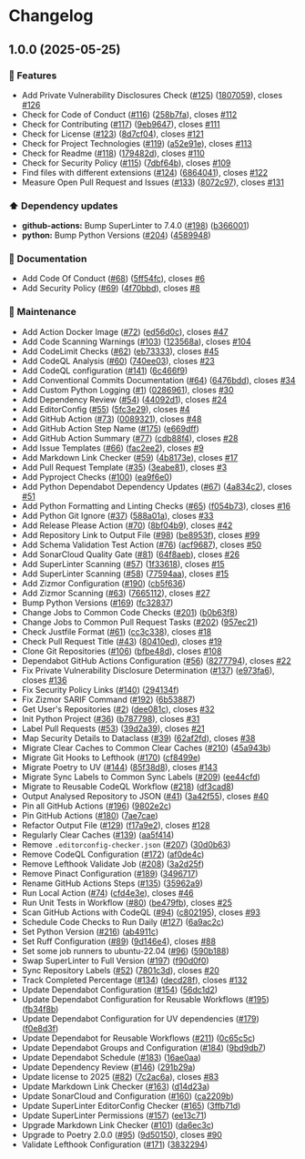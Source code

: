 # Changelog

## 1.0.0 (2025-05-25)


### 🚀 Features

* Add Private Vulnerability Disclosures Check ([#125](https://github.com/JackPlowman/repo_standards_validator/issues/125)) ([1807059](https://github.com/JackPlowman/repo_standards_validator/commit/1807059e722f321d8ea44b56a9c1f818105b3385)), closes [#126](https://github.com/JackPlowman/repo_standards_validator/issues/126)
* Check for Code of Conduct ([#116](https://github.com/JackPlowman/repo_standards_validator/issues/116)) ([258b7fa](https://github.com/JackPlowman/repo_standards_validator/commit/258b7fa2436a43f74501d10aebf6ef95d459f3fa)), closes [#112](https://github.com/JackPlowman/repo_standards_validator/issues/112)
* Check for Contributing ([#117](https://github.com/JackPlowman/repo_standards_validator/issues/117)) ([9eb9647](https://github.com/JackPlowman/repo_standards_validator/commit/9eb96474b4076584328a943032f103599ce99090)), closes [#111](https://github.com/JackPlowman/repo_standards_validator/issues/111)
* Check for License  ([#123](https://github.com/JackPlowman/repo_standards_validator/issues/123)) ([8d7cf04](https://github.com/JackPlowman/repo_standards_validator/commit/8d7cf044f03b754628803aa7b6b08296e38910aa)), closes [#121](https://github.com/JackPlowman/repo_standards_validator/issues/121)
* Check for Project Technologies ([#119](https://github.com/JackPlowman/repo_standards_validator/issues/119)) ([a52e91e](https://github.com/JackPlowman/repo_standards_validator/commit/a52e91ef120697fcab8b34b6e6b025eca819280f)), closes [#113](https://github.com/JackPlowman/repo_standards_validator/issues/113)
* Check for Readme  ([#118](https://github.com/JackPlowman/repo_standards_validator/issues/118)) ([179482d](https://github.com/JackPlowman/repo_standards_validator/commit/179482d4f2ba98b94af5cf566601de3d62c2e2f5)), closes [#110](https://github.com/JackPlowman/repo_standards_validator/issues/110)
* Check for Security Policy ([#115](https://github.com/JackPlowman/repo_standards_validator/issues/115)) ([7dbf64b](https://github.com/JackPlowman/repo_standards_validator/commit/7dbf64b3dac842a677d566b5af51f4d300c147bb)), closes [#109](https://github.com/JackPlowman/repo_standards_validator/issues/109)
* Find files with different extensions ([#124](https://github.com/JackPlowman/repo_standards_validator/issues/124)) ([6864041](https://github.com/JackPlowman/repo_standards_validator/commit/68640412462837a283bd97c56df284363a09ceda)), closes [#122](https://github.com/JackPlowman/repo_standards_validator/issues/122)
* Measure Open Pull Request and Issues ([#133](https://github.com/JackPlowman/repo_standards_validator/issues/133)) ([8072c97](https://github.com/JackPlowman/repo_standards_validator/commit/8072c9731cdcde79d4ad89fd14aff26c7b60baf5)), closes [#131](https://github.com/JackPlowman/repo_standards_validator/issues/131)


### ⬆️ Dependency updates

* **github-actions:** Bump SuperLinter to 7.4.0 ([#198](https://github.com/JackPlowman/repo_standards_validator/issues/198)) ([b366001](https://github.com/JackPlowman/repo_standards_validator/commit/b366001b88f5e4621cfc3c880a2cf3c985846d7a))
* **python:** Bump Python Versions ([#204](https://github.com/JackPlowman/repo_standards_validator/issues/204)) ([4589948](https://github.com/JackPlowman/repo_standards_validator/commit/458994819a0868ddb399cb8f8e3dd80794e2a1b6))


### 📝 Documentation

* Add Code Of Conduct ([#68](https://github.com/JackPlowman/repo_standards_validator/issues/68)) ([5ff54fc](https://github.com/JackPlowman/repo_standards_validator/commit/5ff54fce627029721ffc8dcd8f129de66fadf089)), closes [#6](https://github.com/JackPlowman/repo_standards_validator/issues/6)
* Add Security Policy ([#69](https://github.com/JackPlowman/repo_standards_validator/issues/69)) ([4f70bbd](https://github.com/JackPlowman/repo_standards_validator/commit/4f70bbd01dd051db2f2e14ab59ed9552d380c2d0)), closes [#8](https://github.com/JackPlowman/repo_standards_validator/issues/8)


### 🧰 Maintenance

* Add Action Docker Image ([#72](https://github.com/JackPlowman/repo_standards_validator/issues/72)) ([ed56d0c](https://github.com/JackPlowman/repo_standards_validator/commit/ed56d0cfbbfd861dd359b2f2e8b3041cbc909942)), closes [#47](https://github.com/JackPlowman/repo_standards_validator/issues/47)
* Add Code Scanning Warnings ([#103](https://github.com/JackPlowman/repo_standards_validator/issues/103)) ([123568a](https://github.com/JackPlowman/repo_standards_validator/commit/123568ad69adddddd06c44b893d2f6dc401f3418)), closes [#104](https://github.com/JackPlowman/repo_standards_validator/issues/104)
* Add CodeLimit Checks ([#62](https://github.com/JackPlowman/repo_standards_validator/issues/62)) ([eb73333](https://github.com/JackPlowman/repo_standards_validator/commit/eb73333a4c8e7fe072cecb2cced7158c82cbca6b)), closes [#45](https://github.com/JackPlowman/repo_standards_validator/issues/45)
* Add CodeQL Analysis ([#60](https://github.com/JackPlowman/repo_standards_validator/issues/60)) ([740ee03](https://github.com/JackPlowman/repo_standards_validator/commit/740ee038607ae79cbb3ecf67342808dec40357c3)), closes [#23](https://github.com/JackPlowman/repo_standards_validator/issues/23)
* Add CodeQL configuration ([#141](https://github.com/JackPlowman/repo_standards_validator/issues/141)) ([6c466f9](https://github.com/JackPlowman/repo_standards_validator/commit/6c466f921909bb56118857309e8047922b65b4de))
* Add Conventional Commits Documentation ([#64](https://github.com/JackPlowman/repo_standards_validator/issues/64)) ([6476bdd](https://github.com/JackPlowman/repo_standards_validator/commit/6476bdde5cecaa74f8cd25d040281f565d813fd4)), closes [#34](https://github.com/JackPlowman/repo_standards_validator/issues/34)
* Add Custom Python Logging ([#1](https://github.com/JackPlowman/repo_standards_validator/issues/1)) ([0286961](https://github.com/JackPlowman/repo_standards_validator/commit/02869618eabffd9bf55dd35adf80580d11852683)), closes [#30](https://github.com/JackPlowman/repo_standards_validator/issues/30)
* Add Dependency Review ([#54](https://github.com/JackPlowman/repo_standards_validator/issues/54)) ([44092d1](https://github.com/JackPlowman/repo_standards_validator/commit/44092d1e884bef9c75cfe0abd9d3810dcfcdf3ab)), closes [#24](https://github.com/JackPlowman/repo_standards_validator/issues/24)
* Add EditorConfig ([#55](https://github.com/JackPlowman/repo_standards_validator/issues/55)) ([5fc3e29](https://github.com/JackPlowman/repo_standards_validator/commit/5fc3e29f5683e7d3d524c23d4c9b504577c8ae7f)), closes [#4](https://github.com/JackPlowman/repo_standards_validator/issues/4)
* Add GitHub Action ([#73](https://github.com/JackPlowman/repo_standards_validator/issues/73)) ([0089321](https://github.com/JackPlowman/repo_standards_validator/commit/00893216e7776befc553282cf8f0cc236e820066)), closes [#48](https://github.com/JackPlowman/repo_standards_validator/issues/48)
* Add GitHub Action Step Name ([#175](https://github.com/JackPlowman/repo_standards_validator/issues/175)) ([e669dff](https://github.com/JackPlowman/repo_standards_validator/commit/e669dffdebe1e517e33181351c3e2a9b3d928bf4))
* Add GitHub Action Summary ([#77](https://github.com/JackPlowman/repo_standards_validator/issues/77)) ([cdb88f4](https://github.com/JackPlowman/repo_standards_validator/commit/cdb88f40c5b2e321519d707e0c80b02d1befa748)), closes [#28](https://github.com/JackPlowman/repo_standards_validator/issues/28)
* Add Issue Templates ([#66](https://github.com/JackPlowman/repo_standards_validator/issues/66)) ([fac2ee2](https://github.com/JackPlowman/repo_standards_validator/commit/fac2ee2ee9a145a7805e57977758e11a6ee03392)), closes [#9](https://github.com/JackPlowman/repo_standards_validator/issues/9)
* Add Markdown Link Checker ([#59](https://github.com/JackPlowman/repo_standards_validator/issues/59)) ([4b8173e](https://github.com/JackPlowman/repo_standards_validator/commit/4b8173ee5c568e4bd6d617d6814de2040435cdc4)), closes [#17](https://github.com/JackPlowman/repo_standards_validator/issues/17)
* Add Pull Request Template ([#35](https://github.com/JackPlowman/repo_standards_validator/issues/35)) ([3eabe81](https://github.com/JackPlowman/repo_standards_validator/commit/3eabe811d936f5bb975aed17d6d0a8905c095aeb)), closes [#3](https://github.com/JackPlowman/repo_standards_validator/issues/3)
* Add Pyproject Checks ([#100](https://github.com/JackPlowman/repo_standards_validator/issues/100)) ([ea9f6e0](https://github.com/JackPlowman/repo_standards_validator/commit/ea9f6e0562fbcb71e5b773cb6d0c037afedafcda))
* Add Python Dependabot Dependency Updates ([#67](https://github.com/JackPlowman/repo_standards_validator/issues/67)) ([4a834c2](https://github.com/JackPlowman/repo_standards_validator/commit/4a834c26a56006df30041c491310e5e5183580ca)), closes [#51](https://github.com/JackPlowman/repo_standards_validator/issues/51)
* Add Python Formatting and Linting Checks ([#65](https://github.com/JackPlowman/repo_standards_validator/issues/65)) ([f054b73](https://github.com/JackPlowman/repo_standards_validator/commit/f054b730eb3364e7d44970c38214312cd32ee069)), closes [#16](https://github.com/JackPlowman/repo_standards_validator/issues/16)
* Add Python Git Ignore ([#37](https://github.com/JackPlowman/repo_standards_validator/issues/37)) ([588a01a](https://github.com/JackPlowman/repo_standards_validator/commit/588a01ac89ae09a0dfe02b84784466472d984817)), closes [#33](https://github.com/JackPlowman/repo_standards_validator/issues/33)
* Add Release Please Action ([#70](https://github.com/JackPlowman/repo_standards_validator/issues/70)) ([8bf04b9](https://github.com/JackPlowman/repo_standards_validator/commit/8bf04b944cff4674d1141032a3548839f755c9fc)), closes [#42](https://github.com/JackPlowman/repo_standards_validator/issues/42)
* Add Repository Link to Output File ([#98](https://github.com/JackPlowman/repo_standards_validator/issues/98)) ([be8953f](https://github.com/JackPlowman/repo_standards_validator/commit/be8953fb12031b6b36f4a18b02933e567403b564)), closes [#99](https://github.com/JackPlowman/repo_standards_validator/issues/99)
* Add Schema Validation Test Action ([#76](https://github.com/JackPlowman/repo_standards_validator/issues/76)) ([acf9687](https://github.com/JackPlowman/repo_standards_validator/commit/acf968737dea362248c5ff8a39ba6dc7792b9851)), closes [#50](https://github.com/JackPlowman/repo_standards_validator/issues/50)
* Add SonarCloud Quality Gate ([#81](https://github.com/JackPlowman/repo_standards_validator/issues/81)) ([64f8aeb](https://github.com/JackPlowman/repo_standards_validator/commit/64f8aeb9386114b373c3a9f04b8a6543b00b82b1)), closes [#26](https://github.com/JackPlowman/repo_standards_validator/issues/26)
* Add SuperLinter Scanning ([#57](https://github.com/JackPlowman/repo_standards_validator/issues/57)) ([1f33618](https://github.com/JackPlowman/repo_standards_validator/commit/1f3361870592150471befd0e89b034c5caa523e2)), closes [#15](https://github.com/JackPlowman/repo_standards_validator/issues/15)
* Add SuperLinter Scanning ([#58](https://github.com/JackPlowman/repo_standards_validator/issues/58)) ([77594aa](https://github.com/JackPlowman/repo_standards_validator/commit/77594aa6a2b05f959d795c9e867bc33b3ed8f46a)), closes [#15](https://github.com/JackPlowman/repo_standards_validator/issues/15)
* Add Zizmor Configuration ([#190](https://github.com/JackPlowman/repo_standards_validator/issues/190)) ([cb5f636](https://github.com/JackPlowman/repo_standards_validator/commit/cb5f6369012ac366f431ccf29d8f84edcc8f8717))
* Add Zizmor Scanning ([#63](https://github.com/JackPlowman/repo_standards_validator/issues/63)) ([7665112](https://github.com/JackPlowman/repo_standards_validator/commit/76651120f108ebbf7b4f4c3a3c143e7839942864)), closes [#27](https://github.com/JackPlowman/repo_standards_validator/issues/27)
* Bump Python Versions ([#169](https://github.com/JackPlowman/repo_standards_validator/issues/169)) ([fc32837](https://github.com/JackPlowman/repo_standards_validator/commit/fc328372ce2ce3bf74aad857ffffa210e4bbb545))
* Change Jobs to Common Code Checks ([#201](https://github.com/JackPlowman/repo_standards_validator/issues/201)) ([b0b63f8](https://github.com/JackPlowman/repo_standards_validator/commit/b0b63f84d949c659a70d42515c1d6be56d4755c9))
* Change Jobs to Common Pull Request Tasks ([#202](https://github.com/JackPlowman/repo_standards_validator/issues/202)) ([957ec21](https://github.com/JackPlowman/repo_standards_validator/commit/957ec21b97eb73268b8d62f9e32a8a01ce17d7a4))
* Check Justfile Format ([#61](https://github.com/JackPlowman/repo_standards_validator/issues/61)) ([cc3c338](https://github.com/JackPlowman/repo_standards_validator/commit/cc3c3383f05dc3ec6d663dafd4bd61eb0e963638)), closes [#18](https://github.com/JackPlowman/repo_standards_validator/issues/18)
* Check Pull Request Title ([#43](https://github.com/JackPlowman/repo_standards_validator/issues/43)) ([80410ed](https://github.com/JackPlowman/repo_standards_validator/commit/80410ed0697db854a6c4bc44d7c13260d38dbe14)), closes [#19](https://github.com/JackPlowman/repo_standards_validator/issues/19)
* Clone Git Repositories ([#106](https://github.com/JackPlowman/repo_standards_validator/issues/106)) ([bfbe48d](https://github.com/JackPlowman/repo_standards_validator/commit/bfbe48d5abb75c752f67df1f7f2f9a2a35ff532d)), closes [#108](https://github.com/JackPlowman/repo_standards_validator/issues/108)
* Dependabot GitHub Actions Configuration ([#56](https://github.com/JackPlowman/repo_standards_validator/issues/56)) ([8277794](https://github.com/JackPlowman/repo_standards_validator/commit/82777941616db1e53bb0bda4d4e39f04df85911a)), closes [#22](https://github.com/JackPlowman/repo_standards_validator/issues/22)
* Fix Private Vulnerability Disclosure Determination ([#137](https://github.com/JackPlowman/repo_standards_validator/issues/137)) ([e973fa6](https://github.com/JackPlowman/repo_standards_validator/commit/e973fa6da182c4857b74960e0130a3ab67a2aec5)), closes [#136](https://github.com/JackPlowman/repo_standards_validator/issues/136)
* Fix Security Policy Links ([#140](https://github.com/JackPlowman/repo_standards_validator/issues/140)) ([294134f](https://github.com/JackPlowman/repo_standards_validator/commit/294134f3d95d69c07355b4cab1ced7c6a0dff7cf))
* Fix Zizmor SARIF Command ([#192](https://github.com/JackPlowman/repo_standards_validator/issues/192)) ([6b53887](https://github.com/JackPlowman/repo_standards_validator/commit/6b538877b3566981ae01381529107467ed28d566))
* Get User's Repositories ([#2](https://github.com/JackPlowman/repo_standards_validator/issues/2)) ([dee081c](https://github.com/JackPlowman/repo_standards_validator/commit/dee081c4a5f9d64572394ba715193b4072e9d885)), closes [#32](https://github.com/JackPlowman/repo_standards_validator/issues/32)
* Init Python Project ([#36](https://github.com/JackPlowman/repo_standards_validator/issues/36)) ([b787798](https://github.com/JackPlowman/repo_standards_validator/commit/b787798eff4c5d06c5d75734bb45c4bac1004990)), closes [#31](https://github.com/JackPlowman/repo_standards_validator/issues/31)
* Label Pull Requests ([#53](https://github.com/JackPlowman/repo_standards_validator/issues/53)) ([39d2a39](https://github.com/JackPlowman/repo_standards_validator/commit/39d2a39cec18cb03066d7092fd74bcde3cf6047b)), closes [#21](https://github.com/JackPlowman/repo_standards_validator/issues/21)
* Map Security Details to Dataclass ([#39](https://github.com/JackPlowman/repo_standards_validator/issues/39)) ([62af2fd](https://github.com/JackPlowman/repo_standards_validator/commit/62af2fd4d9a55499a139f60dcdb8839733e2a2ce)), closes [#38](https://github.com/JackPlowman/repo_standards_validator/issues/38)
* Migrate Clear Caches to Common Clear Caches ([#210](https://github.com/JackPlowman/repo_standards_validator/issues/210)) ([45a943b](https://github.com/JackPlowman/repo_standards_validator/commit/45a943b2f88defbefc0a97fac846bff05774d347))
* Migrate Git Hooks to Lefthook ([#170](https://github.com/JackPlowman/repo_standards_validator/issues/170)) ([cf8499e](https://github.com/JackPlowman/repo_standards_validator/commit/cf8499e830918393d7cd5d73bccd53979d36fba7))
* Migrate Poetry to UV ([#144](https://github.com/JackPlowman/repo_standards_validator/issues/144)) ([85f38d8](https://github.com/JackPlowman/repo_standards_validator/commit/85f38d8727b6bd07cb9ae482066ac663c3eb1685)), closes [#143](https://github.com/JackPlowman/repo_standards_validator/issues/143)
* Migrate Sync Labels to Common Sync Labels ([#209](https://github.com/JackPlowman/repo_standards_validator/issues/209)) ([ee44cfd](https://github.com/JackPlowman/repo_standards_validator/commit/ee44cfd773ccf9a357a582cf3f14148b72452b3f))
* Migrate to Reusable CodeQL Workflow ([#218](https://github.com/JackPlowman/repo_standards_validator/issues/218)) ([df3cad8](https://github.com/JackPlowman/repo_standards_validator/commit/df3cad8b5b76eca720c07447eabb25bb1fc812cb))
* Output Analysed Repository to JSON ([#41](https://github.com/JackPlowman/repo_standards_validator/issues/41)) ([3a42f55](https://github.com/JackPlowman/repo_standards_validator/commit/3a42f559639f5c29f23c406d2a29578937346cfe)), closes [#40](https://github.com/JackPlowman/repo_standards_validator/issues/40)
* Pin all GitHub Actions ([#196](https://github.com/JackPlowman/repo_standards_validator/issues/196)) ([9802e2c](https://github.com/JackPlowman/repo_standards_validator/commit/9802e2ce577e178309e068589a38fd38134f3487))
* Pin GitHub Actions ([#180](https://github.com/JackPlowman/repo_standards_validator/issues/180)) ([7ae7cae](https://github.com/JackPlowman/repo_standards_validator/commit/7ae7caea7856240c297e4a8fd888a5bcd9ec648c))
* Refactor Output File ([#129](https://github.com/JackPlowman/repo_standards_validator/issues/129)) ([f17a9e2](https://github.com/JackPlowman/repo_standards_validator/commit/f17a9e27dbd523185cbb766a0a90929844f81ad2)), closes [#128](https://github.com/JackPlowman/repo_standards_validator/issues/128)
* Regularly Clear Caches ([#139](https://github.com/JackPlowman/repo_standards_validator/issues/139)) ([aa5f414](https://github.com/JackPlowman/repo_standards_validator/commit/aa5f4140d16b687cedd50bc86624c928127f47ef))
* Remove `.editorconfig-checker.json` ([#207](https://github.com/JackPlowman/repo_standards_validator/issues/207)) ([30d0b63](https://github.com/JackPlowman/repo_standards_validator/commit/30d0b638ab91a530e5f1240118368395521c8737))
* Remove CodeQL Configuration ([#172](https://github.com/JackPlowman/repo_standards_validator/issues/172)) ([af0de4c](https://github.com/JackPlowman/repo_standards_validator/commit/af0de4cbde627fcc66d019da8bbcc559a5bb4dea))
* Remove Lefthook Validate Job ([#208](https://github.com/JackPlowman/repo_standards_validator/issues/208)) ([3a2d25f](https://github.com/JackPlowman/repo_standards_validator/commit/3a2d25f3f4d473def2b0b9ed9ed964e73092c6a1))
* Remove Pinact Configuration ([#189](https://github.com/JackPlowman/repo_standards_validator/issues/189)) ([3496717](https://github.com/JackPlowman/repo_standards_validator/commit/34967176a1a06fdb22672f049f4f0d258d59d8c9))
* Rename GitHub Actions Steps ([#135](https://github.com/JackPlowman/repo_standards_validator/issues/135)) ([35962a9](https://github.com/JackPlowman/repo_standards_validator/commit/35962a9fbb5711ab436edca91026428aed1e2d1c))
* Run Local Action ([#74](https://github.com/JackPlowman/repo_standards_validator/issues/74)) ([cfd4e3e](https://github.com/JackPlowman/repo_standards_validator/commit/cfd4e3e29dcb6217d504ea811dfa59bd7bd67b09)), closes [#46](https://github.com/JackPlowman/repo_standards_validator/issues/46)
* Run Unit Tests in Workflow ([#80](https://github.com/JackPlowman/repo_standards_validator/issues/80)) ([be479fb](https://github.com/JackPlowman/repo_standards_validator/commit/be479fb4d099e4b583caebe17f54b1d0b399d80b)), closes [#25](https://github.com/JackPlowman/repo_standards_validator/issues/25)
* Scan GitHub Actions with CodeQL ([#94](https://github.com/JackPlowman/repo_standards_validator/issues/94)) ([c802195](https://github.com/JackPlowman/repo_standards_validator/commit/c8021954be31738dec89c0227d9327ac5061c9df)), closes [#93](https://github.com/JackPlowman/repo_standards_validator/issues/93)
* Schedule Code Checks to Run Daily ([#127](https://github.com/JackPlowman/repo_standards_validator/issues/127)) ([6a9ac2c](https://github.com/JackPlowman/repo_standards_validator/commit/6a9ac2cfb2c017ea99917ad9744af42fb8610fda))
* Set Python Version ([#216](https://github.com/JackPlowman/repo_standards_validator/issues/216)) ([ab4911c](https://github.com/JackPlowman/repo_standards_validator/commit/ab4911c3766af7cd09296e07a45426654e8b2480))
* Set Ruff Configuration ([#89](https://github.com/JackPlowman/repo_standards_validator/issues/89)) ([9d146e4](https://github.com/JackPlowman/repo_standards_validator/commit/9d146e4bfa9f224cc63cbc37f0ebe60ac4d25e35)), closes [#88](https://github.com/JackPlowman/repo_standards_validator/issues/88)
* Set some job runners to ubuntu-22.04 ([#96](https://github.com/JackPlowman/repo_standards_validator/issues/96)) ([590b188](https://github.com/JackPlowman/repo_standards_validator/commit/590b1885b3bad9f8398cbb3a546574c941ade72c))
* Swap SuperLinter to Full Version ([#197](https://github.com/JackPlowman/repo_standards_validator/issues/197)) ([f90d0f0](https://github.com/JackPlowman/repo_standards_validator/commit/f90d0f0bff2e1e3f90cf2367903158aaa7a14e40))
* Sync Repository Labels ([#52](https://github.com/JackPlowman/repo_standards_validator/issues/52)) ([7801c3d](https://github.com/JackPlowman/repo_standards_validator/commit/7801c3d01427f5c15ed85a5417dfc2c8576843fb)), closes [#20](https://github.com/JackPlowman/repo_standards_validator/issues/20)
* Track Completed Percentage ([#134](https://github.com/JackPlowman/repo_standards_validator/issues/134)) ([decd28f](https://github.com/JackPlowman/repo_standards_validator/commit/decd28fafa62778944ed567494f4098ff6d09c8c)), closes [#132](https://github.com/JackPlowman/repo_standards_validator/issues/132)
* Update Dependabot Configuration ([#154](https://github.com/JackPlowman/repo_standards_validator/issues/154)) ([56dc1d2](https://github.com/JackPlowman/repo_standards_validator/commit/56dc1d212fe5827330d8cf6901257ebc31ed3523))
* Update Dependabot Configuration for Reusable Workflows ([#195](https://github.com/JackPlowman/repo_standards_validator/issues/195)) ([fb34f8b](https://github.com/JackPlowman/repo_standards_validator/commit/fb34f8bb563f9c50b59664b3f727196ddbfd680b))
* Update Dependabot Configuration for UV dependencies ([#179](https://github.com/JackPlowman/repo_standards_validator/issues/179)) ([f0e8d3f](https://github.com/JackPlowman/repo_standards_validator/commit/f0e8d3fb4fb8d72441e5ab77f7d2ef2dc780028f))
* Update Dependabot for Reusable Workflows ([#211](https://github.com/JackPlowman/repo_standards_validator/issues/211)) ([0c65c5c](https://github.com/JackPlowman/repo_standards_validator/commit/0c65c5c93f5741955ef165b437e7739fc33d68e9))
* Update Dependabot Groups and Configuration ([#184](https://github.com/JackPlowman/repo_standards_validator/issues/184)) ([9bd9db7](https://github.com/JackPlowman/repo_standards_validator/commit/9bd9db7e33d0eca09ed79f00557c9c64357cdb17))
* Update Dependabot Schedule ([#183](https://github.com/JackPlowman/repo_standards_validator/issues/183)) ([16ae0aa](https://github.com/JackPlowman/repo_standards_validator/commit/16ae0aa69549ca4bbd94acc2e572633c15c06a8e))
* Update Dependency Review ([#146](https://github.com/JackPlowman/repo_standards_validator/issues/146)) ([291b29a](https://github.com/JackPlowman/repo_standards_validator/commit/291b29a1f0c56b8e77000806ccf7c656702500cb))
* Update license to 2025 ([#82](https://github.com/JackPlowman/repo_standards_validator/issues/82)) ([7c2ac6a](https://github.com/JackPlowman/repo_standards_validator/commit/7c2ac6a2a41fec65638abcb80e1f95848c94f91a)), closes [#83](https://github.com/JackPlowman/repo_standards_validator/issues/83)
* Update Markdown Link Checker ([#163](https://github.com/JackPlowman/repo_standards_validator/issues/163)) ([d14d23a](https://github.com/JackPlowman/repo_standards_validator/commit/d14d23af4363a3b17bcde1033c013ed421569505))
* Update SonarCloud and Configuration ([#160](https://github.com/JackPlowman/repo_standards_validator/issues/160)) ([ca2209b](https://github.com/JackPlowman/repo_standards_validator/commit/ca2209b6b4c99ba1e6a3c928971e8b25786c6856))
* Update SuperLinter EditorConfig Checker ([#165](https://github.com/JackPlowman/repo_standards_validator/issues/165)) ([3ffb71d](https://github.com/JackPlowman/repo_standards_validator/commit/3ffb71dd751570a2d423d5659664d1a1ddc54805))
* Update SuperLinter Permissions ([#157](https://github.com/JackPlowman/repo_standards_validator/issues/157)) ([ee13c71](https://github.com/JackPlowman/repo_standards_validator/commit/ee13c717051d31932b4320dc8ee52b041d904f5b))
* Upgrade Markdown Link Checker ([#101](https://github.com/JackPlowman/repo_standards_validator/issues/101)) ([da6ec3c](https://github.com/JackPlowman/repo_standards_validator/commit/da6ec3c19a2d61e2583c3a82c888216c7f8d49b2))
* Upgrade to Poetry 2.0.0 ([#95](https://github.com/JackPlowman/repo_standards_validator/issues/95)) ([9d50150](https://github.com/JackPlowman/repo_standards_validator/commit/9d50150be2a0e08b7a9cc9528349a753633a4f33)), closes [#90](https://github.com/JackPlowman/repo_standards_validator/issues/90)
* Validate Lefthook Configuration ([#171](https://github.com/JackPlowman/repo_standards_validator/issues/171)) ([3832294](https://github.com/JackPlowman/repo_standards_validator/commit/38322944578c487edcced1df7e6df2ab3fdeeb70))
